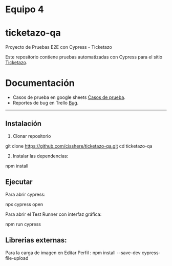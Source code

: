 # Equipo 4

# ticketazo-qa

Proyecto de Pruebas E2E con Cypress - Ticketazo

Este repositorio contiene pruebas automatizadas con Cypress para el sitio [Ticketazo](https://ticketazo.com.ar).
# Documentación
- Casos de prueba en google sheets [Casos de prueba](https://docs.google.com/spreadsheets/d/1GX3HWVKDpas7yRuKcr47RHdwq3nGWO1l0C0kL2NM73Y/edit?gid=1420265067#gid=1420265067).
- Reportes de bug en Trello [Bug](https://trello.com/b/qnGl3uyw/casosdeprueba-ticketazo).
---

##  Instalación 

1. Clonar repositorio

git clone https://github.com/cisshere/ticketazo-qa.git
cd ticketazo-qa

2. Instalar las dependencias:

npm install

##  Ejecutar

Para abrir cypress:

npx cypress open

Para abrir el Test Runner con interfaz gráfica:

npm run cypress

## Librerias externas:

Para la carga de imagen en Editar Perfil : npm install --save-dev cypress-file-upload


